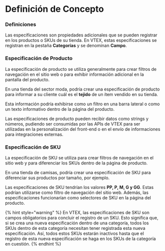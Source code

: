 # Definición de Concepto

### Definiciones <a id="definiciones"></a>

Las especificaciones son propiedades adicionales que se pueden registrar en los productos o SKUs de su tienda. En VTEX, estas especificaciones se registran en la pestaña **Categorías** y se denominan **Campo**.

### Especificación de Producto <a id="especificacion-de-producto"></a>

La especificación de producto se utiliza generalmente para crear filtros de navegación en el sitio web o para exhibir información adicional en la pantalla del producto.

En una tienda del sector moda, podría crear una especificación de producto para informar a su cliente cuál es el **tejido** de un ítem vendido en su tienda.

Esta información podría exhibirse como un filtro en una barra lateral o como un texto informativo dentro de la página del producto.

Las especificaciones de producto pueden recibir datos como strings y números, pudiendo ser consumidas por las APIs de VTEX para ser utilizadas en la personalización del front-end o en el envío de informaciones para integraciones externas.

### Especificación de SKU <a id="especificacion-de-sku"></a>

La especificación de SKU se utiliza para crear filtros de navegación en el sitio web y para diferenciar los SKUs dentro de la página de producto.

En una tienda de camisas, podría crear una especificación de SKU para diferenciar sus productos por tamaño, por ejemplo.

Las especificaciones de SKU tendrían los valores **PP, P, M, G y GG**. Estas podrían utilizarse como filtro de navegación del sitio web. Además, las especificaciones funcionarían como selectores de SKU en la página del producto.

{% hint style="warning" %}
En VTEX, las especificaciones de SKU son campos obligatorios para concluir el registro de un SKU. Esto significa que, si se crea una nueva especificación dentro de una categoría, todos los SKUs dentro de esta categoría necesitan tener registrada esta nueva especificación. Así, todos estos SKUs estarán inactivos hasta que el registro de esta nueva especificación se haga en los SKUs de la categoría en cuestión.
{% endhint %}

